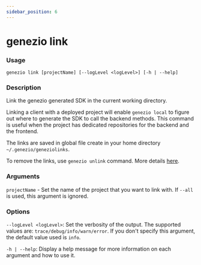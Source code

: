 ```yaml
---
sidebar_position: 6
---
```


# genezio link

### Usage

`genezio link [projectName] [--logLevel <logLevel>] [-h | --help]`

### Description

Link the genezio generated SDK in the current working directory.

Linking a client with a deployed project will enable `genezio local` to figure out where to generate the SDK to call the backend methods. This command is useful when the project has dedicated repositories for the backend and the frontend.

The links are saved in global file create in your home directory `~/.genezio/geneziolinks`.

To remove the links, use `genezio unlink` command. More details [here](/docs/cli-tool/cli-commands/genezio-unlink).

### Arguments

`projectName` - Set the name of the project that you want to link with. If `--all` is used, this argument is ignored.

### Options

`--logLevel <logLevel>`: Set the verbosity of the output. The supported values are: `trace/debug/info/warn/error`. If you don't specify this argument, the default value used is `info`.

`-h | --help`: Display a help message for more information on each argument and how to use it.
